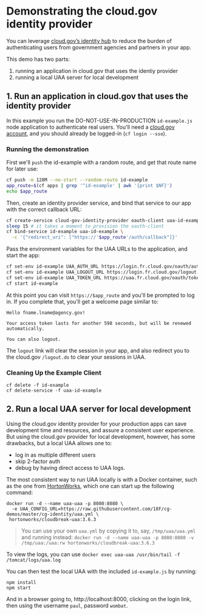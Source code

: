 # Demonstrating the cloud.gov identity provider

You can leverage [cloud.gov’s identity hub](https://cloud.gov/docs/services/cloud-gov-identity-provider/) to reduce the burden of authenticating users from government agencies and partners in your app.

This demo has two parts: 
  1. running an application in cloud.gov that uses the identiy provider
  2. running a local UAA server for local development

## 1. Run an application in cloud.gov that uses the identity provider

In this example you run the DO-NOT-USE-IN-PRODUCTION `id-example.js` node application 
to authenticate real users. You'll need a [cloud.gov account](https://account.fr.cloud.gov/signup), 
and you should already be logged-in (`cf login --sso`).

### Running the demonstration

First we'll `push` the id-example with a random route, and get that route name
for later use:

```bash
cf push -m 128M --no-start --random-route id-example
app_route=$(cf apps | grep '^id-example' | awk '{print $NF}')
echo $app_route
```

Then, create an identity provider service, and bind that service to our app with the correct callback URL:

```bash
cf create-service cloud-gov-identity-provider oauth-client uaa-id-example
sleep 15 # it takes a moment to provision the oauth-client
cf bind-service id-example uaa-id-example \
  -c '{"redirect_uri": ["https://'$app_route'/auth/callback"]}'
```

Pass the environment variables for the UAA URLs to the application, and start the app:

```bash
cf set-env id-example UAA_AUTH_URL https://login.fr.cloud.gov/oauth/authorize
cf set-env id-example UAA_LOGOUT_URL https://login.fr.cloud.gov/logout.do
cf set-env id-example UAA_TOKEN_URL https://uaa.fr.cloud.gov/oauth/token
cf start id-example
```

At this point you can visit `https://$app_route` and you'll be prompted to log in. 
If you complete that, you'll get a welcome page similar to:

```
Hello fname.lname@agency.gov!

Your access token lasts for another 598 seconds, but will be renewed automatically.

You can also logout.
```

The `logout` link will clear the session in your app, and also redirect you to the cloud.gov `/logout.do` to clear your sessions in UAA.

### Cleaning Up the Example Client

```
cf delete -f id-example
cf delete-service -f uaa-id-example
```

## 2. Run a local UAA server for local development

Using the cloud.gov identity provider for your production apps can save development time and resources, and assure a consistent user experience. But using the cloud.gov provider for local development, however, has some drawbacks, but a local UAA allows one to:

- log in as multiple different users
- skip 2-factor auth 
- debug by having direct access to UAA logs.

The most consistent way to run UAA locally is with a Docker container, such as the one from [HortonWorks](https://github.com/hortonworks/docker-cloudbreak-uaa), which one can start up the following command:

```
docker run -d --name uaa-uaa -p 8080:8080 \
  -e UAA_CONFIG_URL=https://raw.githubusercontent.com/18F/cg-demos/master/cg-identity/uaa.yml \
 hortonworks/cloudbreak-uaa:3.6.3
 ```

> You can use your own `uaa.yml` by copying it to, say, `/tmp/uaa/uaa.yml` and running instead: `docker run -d --name uaa-uaa -p 8080:8080 -v /tmp/uaa:/uaa:rw hortonworks/cloudbreak-uaa:3.6.3`

To view the logs, you can use `docker exec uaa-uaa /usr/bin/tail -f /tomcat/logs/uaa.log`

You can then test the local UAA with the included `id-example.js` by running:

 ```
 npm install
 npm start
 ```

 And in a browser going to, http://localhost:8000, clicking on the login link, then using the username `paul`, password `wombat`.
